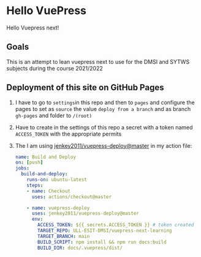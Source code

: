 # Hello VuePress

Hello Vuepress next!

## Goals

This is an attempt to lean vuepress next to use for the DMSI and SYTWS subjects during the course 2021/2022

## Deployment of this site on GitHub Pages

1. I have to go to `settings`in this repo and then to `pages` and configure the pages to set as `source` the value `deploy from a branch` and as branch `gh-pages` and folder to `/(root)`
2. Have to create in the settings of this repo a secret with a token named `ACCESS_TOKEN` with the appropriate permits
3. The I am using [jenkey2011/vuepress-deploy@master](https://github.com/marketplace/actions/vuepress-deploy) in my action file:

    ```yml
    name: Build and Deploy
    on: [push]
    jobs:
      build-and-deploy:
        runs-on: ubuntu-latest
        steps:
        - name: Checkout
          uses: actions/checkout@master

        - name: vuepress-deploy
          uses: jenkey2011/vuepress-deploy@master
          env:
            ACCESS_TOKEN: ${{ secrets.ACCESS_TOKEN }} # token created
            TARGET_REPO: ULL-ESIT-DMSI/vuepress-next-learning
            TARGET_BRANCH: main
            BUILD_SCRIPT: npm install && npm run docs:build
            BUILD_DIR: docs/.vuepress/dist/
    ```
